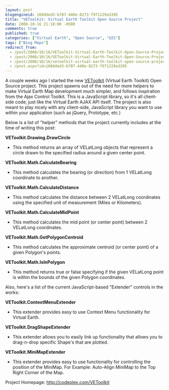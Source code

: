 ```yaml
---
layout: post
blogengineid: 168dded3-b787-440e-8273-f971229a3395
title: "VEToolkit: Virtual Earth Toolkit Open Source Project"
date: 2008-10-16 21:10:00 -0500
comments: true
published: true
categories: ["Virtual Earth", "Open Source", "GIS"]
tags: ["Bing Maps"]
redirect_from: 
  - /post/2008/10/16/VEToolkit-Virtual-Earth-Toolkit-Open-Source-Project.aspx
  - /post/2008/10/16/VEToolkit-Virtual-Earth-Toolkit-Open-Source-Project
  - /post/2008/10/16/vetoolkit-virtual-earth-toolkit-open-source-project
  - /post.aspx?id=168dded3-b787-440e-8273-f971229a3395
---
```

<!-- more -->


A couple weeks ago I started the new <a href="http://codeplex.com/vetoolkit">VEToolkit</a> (Virtual Earth Toolkit) Open Source project. This project spawns out of the need for more helpers to make Virtual Earth Map development much simpler, and follows inspiration from the Ajax Control Toolkit. This is a JavaScript library, so it&#39;s all client-side code; just like the Virtual Earth AJAX API itself. The project is also meant to play nicely with any client-side, JavaScript library you want to use within your application (such as jQuery, Prototype, etc.)



Below is a list of &quot;helper&quot; methods that the project currently includes at the time of writing this post:



**VEToolkit.Drawing.DrawCircle**

- This method returns an array of VELatLong objects that represent a circle drawn to the specified radius around a given center point.



**VEToolkit.Math.CalculateBearing**

- This method calculates the bearing (or direction) from 1 VELatLong coordinate to another.



**VEToolkit.Math.CalculateDistance**

- This method calculates the distance between 2 VELatLong coordinates using the specified unit of measurement (Miles or Kilometers). 



**VEToolkit.Math.CalculateMidPoint**

- This method calculates the mid point (or center point) between 2 VELatLong coordinates. 



**VEToolkit.Math.GetPolygonCentroid**

- This method calculates the approximate centroid (or center point) of a given Polygon&#39;s points.



**VEToolkit.Math.IsInPolygon**

- This method returns true or false specifying if the given VELatLong point is within the bounds of the given Polygon coordinates.



 



Also, here&#39;s a list of the current JavaScript-based &quot;Extender&quot; controls in the works: 



**VEToolkit.ContextMenuExtender**

- This extender provides easy to use Context Menu functionality for Virtual Earth.



**VEToolkit.DragShapeExtender**

- This extender allows you to easily link up functionality that allows you to drag-n-drop specific Shape&#39;s that are plotted. 



**VEToolkit.MiniMapExtender**

- This extender provides easy to use functionality for controlling the position of the MiniMap. For Example: Auto-Align MiniMap to the Top Right Corner of the Map. 



 



Project Homepage: <a href="http://codeplex.com/VEToolkit">http://codeplex.com/VEToolkit</a> 

